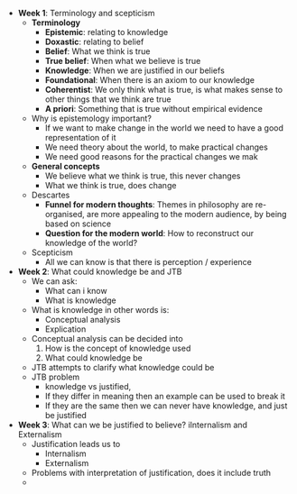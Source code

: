- **Week 1**: Terminology and scepticism
	- **Terminology**
		- **Epistemic**: relating to knowledge
		- **Doxastic**: relating to belief
		- **Belief**: What we think is true
		- **True belief**: When what we believe is true
		- **Knowledge**: When we are justified in our beliefs
		- **Foundational**: When there is an axiom to our knowledge
		- **Coherentist**: We only think what is true, is what makes sense to other things that we think are true
		- **A priori**: Something that is true without empirical evidence
	- Why is epistemology important?
		- If we want to make change in the world we need to have a good representation of it
		- We need theory about the world, to make practical changes
		- We need good reasons for the practical changes we mak
	- **General concepts**
		- We believe what we think is true, this never changes
		- What we think is true, does change
	- Descartes
		- **Funnel for modern thoughts**: Themes in philosophy are re-organised, are more appealing to the modern audience, by being based on science
		- **Question for the modern world**: How to reconstruct our knowledge of the world?
	- Scepticism
		- All we can know is that there is perception / experience
- **Week 2**: What could knowledge be and JTB
	- We can ask:
		- What can i know
		- What is knowledge
	- What is knowledge in other words is:
		- Conceptual analysis
		- Explication
	- Conceptual analysis can be decided into 
		1. How is the concept of knowledge used
		2. What could knowledge be
	- JTB attempts to clarify what knowledge could be
	- JTB problem
		- knowledge vs justified,
		- If they differ in meaning then an example can be used to break it
		- If they are the same then we can never have knowledge, and just be justified
- **Week 3**: What can we be justified to believe? iInternalism and Externalism
	- Justification leads us to
		- Internalism
		- Externalism
	- Problems with interpretation of justification, does it include truth 
	- 